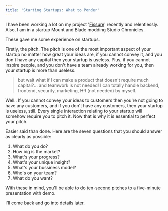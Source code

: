 ```yaml
---
title: 'Starting Startups: What to Ponder'
---
```


I have been working a lot on my project '[Fissure](http://fissure1.misasky.com)' recently and relentlessly. Also, I am in a startup Mount and Blade modding Studio Chronicles. 

These gave me some experience on startups.

Firstly, the pitch. The pitch is one of the most important aspect of your startup no matter how great your ideas are, if you cannot convey it, and you don't have any capital then your startup is useless. Plus, if you cannot inspire people, and you don't have a team already working for you, then your startup is more than useless.

> but wait what if I can make a product that doesn't require much capital?... and teamwork is not needed! I can totally handle backend, frontend, security, marketing, ~~HR~~ (not needed) by myself.

Well.. If you cannot convey your ideas to customers then you're not going to have any customers, and if you don't have any customers, then your startup is useless, still. Every single interaction relating to your startup will somehow require you to pitch it. Now that is why it is essential to perfect your pitch. 

Easier said than done. Here are the seven questions that you should answer as clearly as possible:

1. What do you do?
2. How big is the market?
3. What's your progress?
4. What's your unique insight?
5. What's your bussiness model?
6. Who's on your team?
7. What do you want?

With these in mind, you'll be able to do ten-second pitches to a five-minute presentation with demo.

I'll come back and go into details later.
